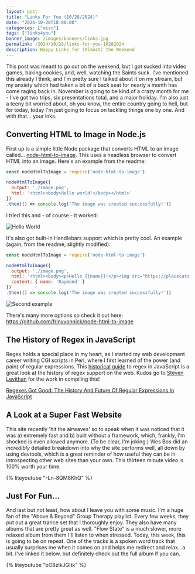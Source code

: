```yaml
---
layout: post
title: "Links For You (10/28/2024)"
date: "2024-10-28T18:00:00"
categories: ["misc"]
tags: ["links4you"]
banner_image: /images/banners/links.jpg
permalink: /2024/10/28/links-for-you-10282024
description: Happy Links for (Almost) the Weekend
---
```


This post was meant to go out on the weekend, but I got sucked into video games, baking cookies, and, well, watching the Saints suck. I've mentioned this already I think, and I'm pretty sure I talked about it on my stream, but my anxiety which had taken a bit of a back seat for nearly a month has come raging back in. November is going to be kind of a crazy month for me - I've got two trips, six presentations total, and a major holiday. I'm also just a teeny bit worried about, oh you know, the entire country going to hell, but for today, today I'm just going to focus on tackling things one by one. And with that... your lnks.

## Converting HTML to Image in Node.js

First up is a simple little Node package that converts HTML to an image called... [node-html-to-image](https://github.com/frinyvonnick/node-html-to-image). This uses a headless browser to convert HTML into an image. Here's an example from the readme:

```js
const nodeHtmlToImage = require('node-html-to-image')

nodeHtmlToImage({
  output: './image.png',
  html: '<html><body>Hello world!</body></html>'
})
.then(() => console.log('The image was created successfully!'))
```

I tried this and - of course - it worked:

<p>
<img src="https://static.raymondcamden.com/images/2024/10/links1.jpg" alt="Hello World" class="imgborder imgcenter" loading="lazy">
</p>

It's also got built-in Handlebars support which is pretty cool. An example (again, from the readme, slightly modified):

```js
const nodeHtmlToImage = require('node-html-to-image')

nodeHtmlToImage({
  output: './image.png',
  html: '<html><body><p>Hello {{name}}!</p><img src="https://placecats.com/250/250"></body></html>',
  content: { name: 'Raymond' }
})
.then(() => console.log('The image was created successfully!'))
```

<p>
<img src="https://static.raymondcamden.com/images/2024/10/links2.jpg" alt="Second example" class="imgborder imgcenter" loading="lazy">
</p>

There's many more options so check it out here: <https://github.com/frinyvonnick/node-html-to-image>

## The History of Regex in JavaScript

Regex holds a special place in my heart, as I started my web development career writing CGI scripts in Perl, where I first learned of the power (and pain) of regular expressions. This [historical guide](https://www.smashingmagazine.com/2024/08/history-future-regular-expressions-javascript/) to regex in JavaScript is a great look at the history of regex support on the web. Kudos go to [Steven Levithan](https://www.smashingmagazine.com/author/steven-levithan/) for the work in compiling this!

[Regexes Got Good: The History And Future Of Regular Expressions In JavaScript](https://www.smashingmagazine.com/2024/08/history-future-regular-expressions-javascript/)

## A Look at a Super Fast Website

This site recently 'hit the airwaves' so to speak when it was noticed that it was a) extremely fast and b) built without a framework, which, frankly, I'm shocked is even allowed anymore. (To be clear, I'm joking.) Wes Bos did an *incredibly* detailed breakdown into why the site performs well, all down by using devtools, which is a great reminder of how useful they can be in introspecting other web sites than your own. This thirteen minute video is 100% worth your time.

{% liteyoutube "-Ln-8QM8KhQ" %}

## Just For Fun...

And last but not least, how about I leave you with some music. I'm a huge fan of the "Above &amp; Beyond" Group Therapy playlist. Every few weeks, they put out a great trance set that I thoroughly enjoy. They also have many albums that are pretty great as well. "Flow State" is a much slower, more relaxed album from them I'll listen to when stressed. Today, this week, this is going to be on repeat. One of the tracks is a spoken word track that usually surprises me when it comes on and helps me redirect and relax...a bit. I've linked it below, but definitely check out the full album if you can.

{% liteyoutube "bO8zlkJGItk" %}
